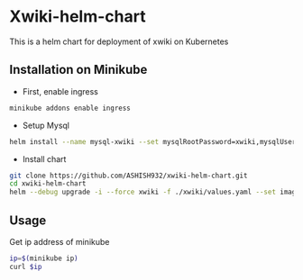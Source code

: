 # Xwiki-helm-chart

This is a helm chart for deployment of xwiki on Kubernetes

## Installation on Minikube

* First, enable ingress

```bash
minikube addons enable ingress
```

* Setup Mysql

```bash
helm install --name mysql-xwiki --set mysqlRootPassword=xwiki,mysqlUser=xwiki,mysqlPassword=xwiki,mysqlDatabase=xwiki,imageTag=5.7 stable/mysql
```

* Install chart

```bash
git clone https://github.com/ASHISH932/xwiki-helm-chart.git
cd xwiki-helm-chart
helm --debug upgrade -i --force xwiki -f ./xwiki/values.yaml --set image.tag=123 ./xwiki
```

## Usage

Get ip address of minikube 

```bash
ip=$(minikube ip)
curl $ip
```
